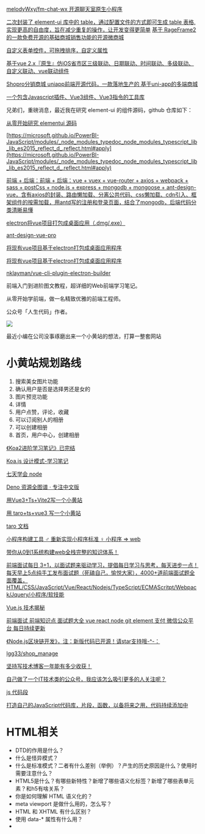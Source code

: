 [melodyWxy/fm-chat-wx 开源聊天室原生小程序](https://github.com/melodyWxy/fm-chat-wx)

[二次封装了 element-ui 库中的 table，通过配置文件的方式即可生成 table 表格, 实现更高的自由度，旨在减少重复的操作，让开发变得更简单](https://github.com/pdsuwwz/hoc-element-table)
[基于 RageFrame2 的一款免费开源的基础商城销售功能的开源微商城](https://github.com/stavyan/TinyShop-UniApp)

[自定义表单控件，可拖拽排序，自定义属性](https://github.com/mrabit/vue-formbuilder)

[基于vue 2.x『原生』仿iOS省市区三级联动、日期联动、时间联动、多级联动、自定义联动、vue联动组件](https://github.com/chilliness/vue-linkage)

[Shopro分销商城 uniapp前端开源代码，一款落地生产的 基于uni-app的多端商城](https://github.com/ITmonkey-cn/shopro-uniapp)

[一个包含Javascript插件、Vue3组件、Vue3指令的工具库](https://github.com/leon-kfd/howdyjs)


兄弟们，重磅消息，最近我在研究 element-ui 的组件源码，github 仓库如下：

[从零开始研究 elementui 源码](https://github.com/KenNaNa/elementui-code-learn)

[https://microsoft.github.io/PowerBI-JavaScript/modules/_node_modules_typedoc_node_modules_typescript_lib_lib_es2015_reflect_d_.reflect.html#apply](https://microsoft.github.io/PowerBI-JavaScript/modules/_node_modules_typedoc_node_modules_typescript_lib_lib_es2015_reflect_d_.reflect.html#apply)


[前端 + 后端：前端 + 后端：vue + vuex + vue-router + axios + webpack + sass + postCss + node.js + express + mongodb + mongoose + ant-design-vue，含有axios的封装、路由懒加载、分离公共代码、css懒加载、cdn引入、框架组件的按需加载，用antd写的注册和登录页面，结合了mongodb，后端代码分类清晰易懂](https://github.com/lyfhzxtl/vue-init)


[electron将vue项目打包成桌面应用（.dmg/.exe）](https://www.jianshu.com/p/d8f3942d5efc)

[ant-design-vue-pro](https://github.com/vueComponent/ant-design-vue-pro)

[将现有vue项目基于electron打包成桌面应用程序](https://www.cnblogs.com/xufeikko/p/10559444.html)

[将现有vue项目基于electron打包成桌面应用程序](https://simulatedgreg.gitbooks.io/electron-vue/content/cn/migration-guide.html)

[nklayman/vue-cli-plugin-electron-builder](https://github.com/nklayman/vue-cli-plugin-electron-builder)


前端入门到进阶图文教程，超详细的Web前端学习笔记。

从零开始学前端，做一名精致优雅的前端工程师。

公众号「人生代码」作者。

![](https://pic3.zhimg.com/v2-a3776f6dabdf82b28e36a8ec38b2ce33_b.jpg)

最近小编在公司没事琢磨出来一个小黄站的想法，打算一整套网站

# 小黄站规划路线
1. 搜索美女图片功能
2. 确认用户是否是选择男还是女的
3. 图片预览功能
4. 详情
5. 用户点赞，评论，收藏 
6. 可以订阅别人的相册
7. 可以创建相册
8. 首页，用户中心，创建相册

[《Koa2进阶学习笔记》已完结](https://chenshenhai.github.io/koa2-note/)

[Koa.js 设计模式-学习笔记](https://chenshenhai.github.io/koajs-design-note/)

[七天学会 node](https://nqdeng.github.io/7-days-nodejs/)

[Deno 资源全图谱 · 专注中文版 ](https://github.com/hylerrix/awesome-deno-cn)

[用Vue3+Ts+Vite2写一个小黄站](https://github.com/KenNaNa/big-frontend-knowlage/blob/master/Vue%20%E5%AD%A6%E4%B9%A0/vue3%2Bts%2Bvite2%E5%B0%8F%E9%A1%B9%E7%9B%AE%E5%AE%9E%E6%88%98.md)

[用 taro+ts+vue3 写一个小黄站](https://github.com/KenNaNa/big-frontend-knowlage/blob/master/Vue%20%E5%AD%A6%E4%B9%A0/taro-vue3-ts%E5%B0%8F%E9%A1%B9%E7%9B%AE%E5%AE%9E%E6%88%98.md)

[taro 文档](https://nervjs.github.io/taro/docs/GETTING-STARTED/)


[小程序构建工具 ♂ 重新实现小程序标准 ♀ 小程序 => web](https://github.com/ctripcorp/wean/commits?after=be8c0a53f955b1d05e742f8325b3c4e303159f36+139&author=yisar)

[带你从0到1系统构建web全栈完整的知识体系！](https://github.com/qappleh/Interview)

[前端面试每日 3+1，以面试题来驱动学习，提倡每日学习与思考，每天进步一点！每天早上5点纯手工发布面试题（死磕自己，愉悦大家），4000+道前端面试题全面覆盖，HTML/CSS/JavaScript/Vue/React/Nodejs/TypeScript/ECMAScritpt/Webpack/Jquery/小程序/软技能](https://github.com/haizlin/fe-interview)

[Vue.js 技术揭秘](https://ustbhuangyi.github.io/vue-analysis/)

[前端面试 前端知识点 面试题大全 vue react node git element 支付 微信公众平台 每日持续更新](https://github.com/qdleader/qdleader)

[《Node.js区块链开发》，注：新版代码已开源！请star支持哦-^-：](https://github.com/imfly/bitcoin-on-nodejs)

[lgg33/shop_manage](https://github.com/lgg33/shop_manage)

[坚持写技术博客一年能有多少收获！](https://segmentfault.com/a/1190000037406055)

[自己做了一个IT技术类的公众号，我应该怎么吸引更多的人关注呢？](https://www.zhihu.com/question/310960915)

[js 代码段](https://github.com/maomaoshu/jsBook)

[打造自己的JavaScript代码库，片段，函数，以备将来之用，代码持续添加中](https://github.com/Roger1492/JS-function-libiary)

# HTML相关

- DTD的作用是什么？
- 什么是怪异模式？
- 什么是标准模式？二者有什么差别（举例）？产生的历史原因是什么？使用时需要注意什么？
- HTML5是什么？有哪些新特性？新增了哪些语义化标签？新增了哪些表单元素？和h5有啥关系？
- 你是如何理解 HTML 语义化的？
- meta viewport 是做什么用的，怎么写？
- HTML 和 XHTML 有什么区别？
- 使用 data-* 属性有什么用？
- <script>、<script async> 和 <script defer> 的区别。
- 白屏和FOUC是什么？
- 为什么通常推荐将 CSS `<link>` 放置在 `<head></head>` 之间，而将 JS `<script>` 放置在 `</body>` 之前？有没有例外的情况？
- 浏览器渲染机制？
- 什么是回流(reflow)、
- 重绘(repaint)？
- 什么属性能让浏览器直接使用ES6 Module

# CSS 相关


- 两种盒模型分别说一下。如何垂直居中？
- Flex 怎么用，常用属性有哪些？
- Grid布局用过吗？
- 必考：BFC 是什么？
- CSS 选择器优先级CSS 中 class 和 ID 的区别
- CSS reset 和 CSS normalize是什么？
- 浮动 (Floats)元素有哪些特性？清除浮动说一下
- z-index和叠加上下文是如何形成的？在同一个层叠上下文中才能比较z-index的大小。
- CSS sprites是什么
- 字体图标和svg图标用过吗
- 你日常工作是如何处理浏览器兼容的？
- 如何为有功能限制的浏览器提供网页？
- 渐进增强，优雅降级是什么？
- 有哪些的隐藏内容的方法？
- 栅格系统是什么
- 你用过媒体查询吗？
- 如何优化网页的打印样式？
- 如果设计中使用了非标准的字体，你该如何去实现？
- 浏览器是如何判断元素是否匹配某个 CSS 选择器？
- 伪元素 (pseudo-elements) 有什么用？
- 列出你所知道的 display 属性的全部值
- inline 和 inline-block 的区别
- relative、fixed、absolute 和 static 元素的区别？
- 响应式设计 (responsive design) 和自适应设计 (adaptive design) 不同？
- 为什么提倡使用 translate() 而非 不是 absolute？
- 如果实现一个高性能的CSS动画效果？
- 圣杯布局，双飞翼布局了解吗

# javascript

- JS有哪几种数据类型变量声明提升？
- let、var、const的区别？
- ES 6 语法你平常能用到哪些？
- undefined和null有什么区别？
- Promise、Promise.all、Promise.race 分别怎么用？
- 这段代码里的 this 是什么？
- 箭头函数和普通函数有什么区别？
- 如果把箭头函数转换为不用箭头函数的形式，如何转换
- 闭包是什么？
- 什么是跨域？
- 有哪些方法？
- 图片懒加载的原理动画有几种实现方式，性能对比
- 聊一聊DOM事件流、冒泡、捕获事件委托是什么
- EventLoop是什么
- 宏任务微任务是什么

# 手写代码

- 手写一个Promise
- 手写函数防抖和函数节流
- 手写AJAX
- 如何实现深拷贝？
- 封装一个jsonp？
- 如何用正则实现 trim()？
- 不用 class 如何实现继承？
- 用 class 又如何实现？
- 如何实现数组去重？
- 手写函数柯里化
- 实现一个new
- 实现bind、call、apply
- 数组拍平
- 手写发布订阅
- 手写Promise
- 斐波那契实现与优化

# HTTP

- 讲一讲TCP协议的三次握手和四次挥手流程
- 为什么TCP建立连接协议是三次握手，而关闭连接却是四次握手呢？
- 为什么不能用两次握手进行连接？OSI有哪七层模型？
- TCP/IP是哪四层模型传输层有哪些协议应用层有哪些协议，常用端口常见Http方法有哪些？
- 使用场景分别是什么？
- GET与POST有什么区别？
- 在HTML的form 标签里，method支持哪些类型？
- 状态码 200、301、302、304、403、404、500、503分别代表什么？
- Web安全中有哪些常见的攻击方式？
- 一次完整的Http请求所经历哪些步骤？
- URI和URL的区别？
- HTTP请求报文与响应报文的格式？
- Http首部包含哪些字段？
- 举例说明Websockt是什么？
- 和HTTP有什么区别？常见的鉴权方式有哪些谈谈Session/Cookie机制，如何实现会话跟踪谈谈JWT鉴权原理谈谈Auth2鉴权原理浏览器是如何控制缓存的什么是非持久连接，什么是持久连接？
- 服务端推送有哪些技术谈谈Comet（长轮询）的原理HTTPS的原理是什么？
- Keep-Alive: timeout=5, max=100是什么意思？
- HTTP1.0，HTTP1.1，HTTP2.0，HTTP3区别（HTTP1.1版本新特性？HTTP2快在哪里？HTTP3变了什么？）

# 打包工具
- 除了Webpack外你还用过哪些构建工具？
- Webpack与Grunt、Gulp有什么区别？
- Webpack的构建流程是什么有哪些常见的Loader？
- 他们是解决什么问题的？
- 有哪些常见的Plugin？
- 他们是解决什么问题的？
- Loader 和 Plugin 有什么差别有没有写过Loader有没有写过Plugincompiler与complilation有什么区别？
- 有哪些代码分离的方法
- 什么是 Tree Shaking
- 如何利用Webpack来优化前端性能
- 如何提高Webpack的构建速度
- 打包文件大怎么解决

# Vue 相关的

- Vue  watch、computed、methods区别是什么
- v-show与v-if区别是什么
- 列表遍历时key作用？
- Vue有哪些生命周期钩子函数？有什么用？
- Vue父子组件生命周期调用顺序
- Vue如何实现组件通信
- data为什么是函数
- Vue数据响应式原理
- nextTick怎么用？原理是什么
- 组件data为什么是函数
- diff算法和时间复杂度
- Vue中的keep-alive有什么用
- Vuex怎么用
- VueRouter怎么用
- VueRouter中hash和history模式的原理
- VueRouter如何做登录跳转
- Vuex的原理，有哪些概念
- Vue3用过吗，有哪些让你觉得好用的变化

# 移动端
- px、em、rem、vw、百分比的区别
- 物理像素、逻辑像素、CSS像素、PPI、设备像素比是什么
- 移动端页面为什么要加<meta name="viewport" content="width=device-width">
- 图片高清怎么做如何实现0.5px边框/细边框
- 移动端如何做适配有哪些方案
- 聊聊viewport缩放方案
- 聊聊动态REM方案
- 聊聊vw适配方案
- 300ms延时的原因和解决fastclick是什么原理

# 性能优化
- 前端性能优化经验
- 如何做首屏渲染优化
- 白屏优化
- 长列表优化方案
- HTTP2如何提升性能
- 懒加载、预加载、HTTP2的服务器推送都是什么


# 非技术问题
- 做个自我介绍
- 介绍最难的项目
- 项目如何做优化
- 如何做技术选型
- 单元测试做不做
- 有什么流程和规范
- 读过源码吗
- 有没有造过轮子
- 平时不写博客吗
- 你是怎么学前端的
- 你的职业规划
- 你有什么要问的




### react 项目

[react-elm](https://github.com/liuyangjike/react-elm)
[React-Native学习指南](https://github.com/reactnativecn/react-native-guide)




# 写这份初衷
我不想再只是看别人的知识总结了，实在是太多了，而且每个人的理解，成长方式不同，必须要按照自己的步骤来实现，不能被别人带着走，或许别人能够告诉你一些前沿的东西，更多的是自己勇敢的去探索，在这里立下誓言，写这份文档，拒绝抄袭，拒绝抄袭，拒绝抄袭，必须坚持原创，希望后面有更多的人参与进来

# 人生学会随缘，才能活得自在

越多事情你越想得到它，反而往往会远离你，正所谓凡事不要太过强求

在这个世界上，凡事不可能一帆风顺，事事如意，总会有烦恼和忧愁。当不顺心的事时常萦绕着我们的时候，我们该如何面对呢?“随缘自适，烦恼即去”。其实，随缘是一种进取，是智者的行为，愚者的借口。何为随?随不是跟随，是顺其自然，不怨恨，不躁进，不过度，不强求；随不是随便，是把握机缘，不悲观，不刻板，不慌乱，不忘形；随是一种达观，是一种洒脱，是一份人生的成熟，一份人情的练达。

人生学会随缘，才能活得自在何为缘?世间万事万物皆有相遇、相随、相乐的可能性。有可能即有缘，无可能即无缘。缘，无处不有，无时不在。你、我、他都在缘的网络之中。常言说，“有缘千里来相会，无缘对面不相识”。万里之外，异国他乡，陌生人对你哪怕是相视一笑，这便是缘。也有的虽心仪已久，却相会无期。缘，有聚有散，有始有终。有人悲叹：“天下没有不散的筵席。既然要散，又何必聚?”缘是一种存在，是一个过程。

“有缘即住无缘去，一任清风送白云。”人生有所求，求而得之，我之所喜；求而不得，我亦无忧。若如此，人生哪里还会有什么烦恼可言?苦乐随缘，得失随缘，以“人世”的态度去耕耘，以“出世”的态度去收获，这就是随缘人生的最高境界。

“随缘”，常常被一些人理解为不需要有所作为，听天由命，由此也成为逃避问题和困难的理由。殊不知，随缘不是放弃追求，而是让人以豁达的心态去面对生活；随缘是一种智慧，可以让人在狂热的环境中，依然拥有恬静的心态，冷静的头脑；随缘是一种修养，是饱经人世的沧桑，是阅尽人情的经验，是透支人生的顿悟。随缘不是没有原则、没有立场，更不是随便马虎。“缘”需要很多条件才能成立，若能随顺因缘而不违背真理，这才叫“随缘”。

生活中，常有人会有这样的感慨和迷惑：“为什么有的人不喜欢我?”“为什么有的人不理解我?”“为什么会是这样?”若从随缘的角度看，不喜欢不需要任何理由，喜欢也不需要任何理由；理解不需要任何理由，不理解也不需要任何理由。缘分就是缘分，不需要任何理由。

大千世界芸芸众生，可谓是有事必有缘，如喜缘，福缘，人缘，财缘，机缘，善缘，恶缘等。万事随缘，随顺自然，这不仅是禅者的态度，更是我们快乐人生所需要的一种精神。随缘是一种平和的生存态度，也是一种生存的禅境。“宠辱不惊，闲看庭前花开花落；去留无意，漫随天外云卷云舒。”放得下宠辱，那便是安详自在。吃饭时吃饭，睡觉时睡觉。凡事不妄求于前，不追念于后，从容平淡，自然达观，随心，随情，随理，便识得有事随缘皆有禅味。在这繁忙的名利场中，若能常得片刻清闲，放松身心，静心体悟，日久功深，你便会识得自己放下诸缘后的本来面目：活泼泼的，清静无染的菩提觉性。人们获得缘不是靠奋斗和创造，而是用本能的智慧去领悟去判断。

佛家多讲随缘，有“随缘不变，不变随缘”、“随缘，莫攀缘”等说法。“随缘”不是随便行事、因循苟且，而是随顺当前环境因缘，从善如流；“不变”不是墨守成规、冥顽不化，而是要择善固守。随缘不变，则是不模糊立场，不丧失原则。就在世间上做人，要通情达理、圆融做事，这样才能够达到事理相融。

随缘不变，则是不违背真理。庄子妻死，他知道生死如春夏秋冬四季的变化运行，既不能改变，也不可抗拒，所以他能“顺天安命，鼓盆而歌”；陆贾《新语》云：“不违天时，不夺物性。”明白宇宙人生都是因缘和合，缘聚则成，缘灭则散，才能在迁流变化的无常中，安身立命，随遇而安。生活中，如果能在原则下恪守不变，在小细节处随缘行道，自然能随心自在而不失正道。

随缘，是一种胸怀，是一种成熟，是对自我内心的一种自信和把握。读懂随缘的人，总能在风云变幻、艰难坎坷的生活中，收放自如、游刃有余；总能在逆境中，找寻到前行的方向，保持坦然愉快的心情。随缘，是对现实正确、清醒的认识，是对人生彻悟之后的精神自由，是“聚散离合本是缘”的达观，“得即高歌失即休”的超然，更是“一蓑烟雨任平生”的从容。拥有一份随缘之心，你就会发现，天空中无论是阴云密布，还是阳光灿烂；生活的道路上无论是坎坷还是畅达，心中总是会拥有一份平静和恬淡。
